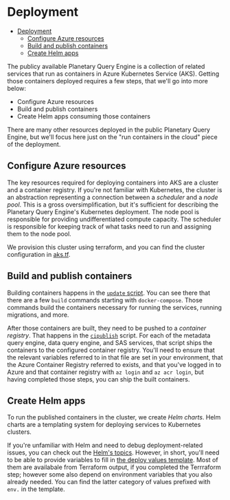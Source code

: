 # Deployment

- [Deployment](#deployment)
  - [Configure Azure resources](#configure-azure-resources)
  - [Build and publish containers](#build-and-publish-containers)
  - [Create Helm apps](#create-helm-apps)

The publicy available Planetary Query Engine is a collection of related services
that run as containers in Azure Kubernetes Service (AKS). Getting those
containers deployed requires a few steps, that we'll go into more below:

* Configure Azure resources
* Build and publish containers
* Create Helm apps consuming those containers

There are many other resources deployed in the public Planetary Query Engine,
but we'll focus here just on the "run containers in the cloud" piece of the
deployment.

## Configure Azure resources

The key resources required for deploying containers into AKS are a cluster and a
container registry. If you're not familiar with Kubernetes, the cluster is an
abstraction representing a connection between a _scheduler_ and a _node pool_.
This is a gross oversimplification, but it's sufficient for describing the
Planetary Query Engine's Kubernetes deployment. The node pool is responsible for
providing undifferentiated compute capacity. The scheduler is responsible for
keeping track of what tasks need to run and assigning them to the node pool.

We provision this cluster using terraform, and you can find the cluster
configuration in [aks.tf](../deployment/terraform/resources/aks.tf).

## Build and publish containers

Building containers happens in the [`update` script](../scripts/update). You can
see there that there are a few `build` commands starting with `docker-compose`.
Those commands build the containers necessary for running the services, running
migrations, and more.

After those containers are built, they need to be pushed to a _container
registry_. That happens in the [`cipublish`](../scripts/cipublish) script. For
each of the metadata query engine, data query engine, and SAS services, that
script ships the containers to the configured container registry. You'll need to
ensure that the relevant variables referred to in that file are set in your
environment, that the Azure Container Registry referred to exists, and that
you've logged in to Azure and that container registry with `az login` and `az
acr login`, but having completed those steps, you can ship the built containers.

## Create Helm apps

To run the published containers in the cluster, we create _Helm charts_. Helm
charts are a templating system for deploying services to Kubernetes clusters.

If you're unfamiliar with Helm and need to debug deployment-related issues, you
can check out the [Helm's topics](https://helm.sh/docs/topics/). However, in
short, you'll need to be able to provide variables to fill in [the deploy values
template](../deployment/helm/deploy-values.template.yaml). Most of them are
availabale from Terraform output, if you completed the Terrraform step; however
some also depend on environment variables that you also already needed. You can
find the latter category of values prefixed with `env.` in the template.